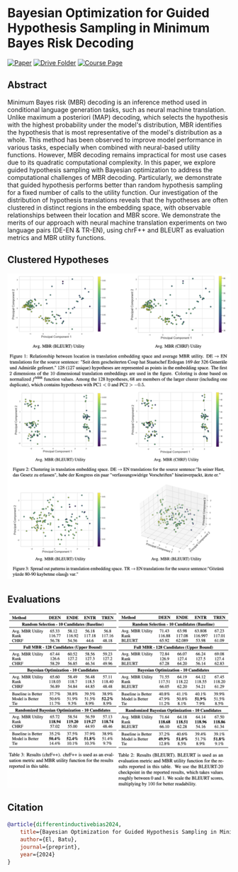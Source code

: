 # Bayesian Optimization for Guided Hypothesis Sampling in Minimum Bayes Risk Decoding

[![Paper](https://img.shields.io/badge/Paper-007ACC?style=for-the-badge&labelColor=007ACC)](https://github.com/batu-el/guided-hypothesis-sampling/blob/main/paper-guided-hypothesis-sampling.pdf)
[![Drive Folder](https://img.shields.io/badge/Drive_Folder-007ACC?style=for-the-badge&labelColor=007ACC)](https://drive.google.com/drive/folders/1PzNdEactL4S8OVCGuX-0I2za49H2wM1c?usp=drive_link)
[![Course Page](https://img.shields.io/badge/Course_Page-007ACC?style=for-the-badge&labelColor=007ACC)](https://www.cl.cam.ac.uk/teaching/2324/L101/)

## Abstract
Minimum Bayes risk (MBR) decoding is an inference method used in conditional language generation tasks, such as neural machine translation. Unlike maximum a posteriori (MAP) decoding, which selects the hypothesis with the highest probability under the model's distribution, MBR identifies the hypothesis that is most representative of the model's distribution as a whole. This method has been observed to improve model performance in various tasks, especially when combined with neural-based utility functions. However, MBR decoding remains impractical for most use cases due to its quadratic computational complexity. In this paper, we explore guided hypothesis sampling with Bayesian optimization to address the computational challenges of MBR decoding. Particularly, we demonstrate that guided hypothesis performs better than random hypothesis sampling for a fixed number of calls to the utility function. Our investigation of the distribution of hypothesis translations reveals that the hypotheses are often clustered in distinct regions in the embedding space, with observable relationships between their location and MBR score. We demonstrate the merits of our approach with neural machine translation experiments on two language pairs (DE-EN \& TR-EN), using chrF++ and BLEURT as evaluation metrics and MBR utility functions.

## Clustered Hypotheses
![Alt text](assets/example-1.png)
![Alt text](assets/example-2.png)

## Evaluations
![Alt text](assets/evals.png)

## Citation
```bibtex
@article{differentinductivebias2024,
    title={Bayesian Optimization for Guided Hypothesis Sampling in Minimum Bayes Risk Decoding},
    author={El, Batu},
    journal={preprint},
    year={2024}
}

